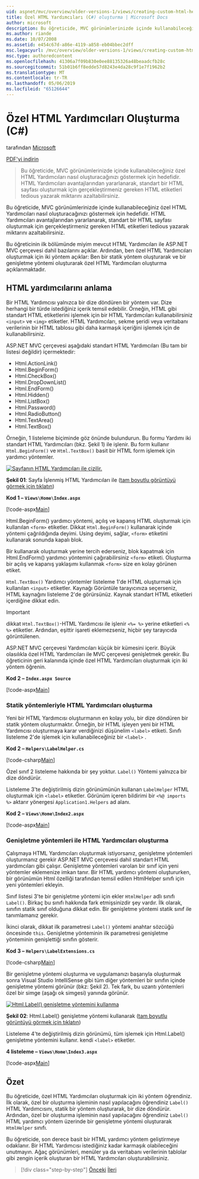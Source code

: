```yaml
---
uid: aspnet/mvc/overview/older-versions-1/views/creating-custom-html-helpers-cs
title: Özel HTML Yardımcıları (C#) oluşturma | Microsoft Docs
author: microsoft
description: Bu öğreticide, MVC görünümlerinizde içinde kullanabileceğiniz özel HTML Yardımcıları nasıl oluşturacağınızı göstermek için hedefidir. HTML Yardımcısı yararlanarak...
ms.author: riande
ms.date: 10/07/2008
ms.assetid: e454c67d-a86e-4119-a858-eb04bbec2dff
msc.legacyurl: /mvc/overview/older-versions-1/views/creating-custom-html-helpers-cs
msc.type: authoredcontent
ms.openlocfilehash: 41306a7f09b830e0ee88135326a48beaadcfb28c
ms.sourcegitcommit: 51b01b6ff8edde57d8243e4da28c9f1e7f1962b2
ms.translationtype: MT
ms.contentlocale: tr-TR
ms.lasthandoff: 05/06/2019
ms.locfileid: "65126644"
---
```

# <a name="creating-custom-html-helpers-c"></a>Özel HTML Yardımcıları Oluşturma (C#)

tarafından [Microsoft](https://github.com/microsoft)

[PDF'yi indirin](http://download.microsoft.com/download/1/1/f/11f721aa-d749-4ed7-bb89-a681b68894e6/ASPNET_MVC_Tutorial_9_CS.pdf)

> Bu öğreticide, MVC görünümlerinizde içinde kullanabileceğiniz özel HTML Yardımcıları nasıl oluşturacağınızı göstermek için hedefidir. HTML Yardımcıları avantajlarından yararlanarak, standart bir HTML sayfası oluşturmak için gerçekleştirmeniz gereken HTML etiketleri tedious yazarak miktarını azaltabilirsiniz.

Bu öğreticide, MVC görünümlerinizde içinde kullanabileceğiniz özel HTML Yardımcıları nasıl oluşturacağınızı göstermek için hedefidir. HTML Yardımcıları avantajlarından yararlanarak, standart bir HTML sayfası oluşturmak için gerçekleştirmeniz gereken HTML etiketleri tedious yazarak miktarını azaltabilirsiniz.

Bu öğreticinin ilk bölümünde miyim mevcut HTML Yardımcıları ile ASP.NET MVC çerçevesi dahil bazılarını açıklar. Ardından, ben özel HTML Yardımcıları oluşturmak için iki yöntem açıklar: Ben bir statik yöntem oluşturarak ve bir genişletme yöntemi oluşturarak özel HTML Yardımcıları oluşturma açıklanmaktadır.

## <a name="understanding-html-helpers"></a>HTML yardımcılarını anlama

Bir HTML Yardımcısı yalnızca bir dize döndüren bir yöntem var. Dize herhangi bir türde istediğiniz içerik temsil edebilir. Örneğin, HTML gibi standart HTML etiketlerini işlemek için bir HTML Yardımcıları kullanabilirsiniz `<input>` ve `<img>` etiketler. HTML Yardımcıları, sekme şeridi veya veritabanı verilerinin bir HTML tablosu gibi daha karmaşık içeriğini işlemek için de kullanabilirsiniz.

ASP.NET MVC çerçevesi aşağıdaki standart HTML Yardımcıları (Bu tam bir listesi değildir) içermektedir:

- Html.ActionLink()
- Html.BeginForm()
- Html.CheckBox()
- Html.DropDownList()
- Html.EndForm()
- Html.Hidden()
- Html.ListBox()
- Html.Password()
- Html.RadioButton()
- Html.TextArea()
- Html.TextBox()

Örneğin, 1 listeleme biçiminde göz önünde bulundurun. Bu formu Yardımı iki standart HTML Yardımcıları (bkz. Şekil 1) ile işlenir. Bu form kullanır `Html.BeginForm()` ve `Html.TextBox()` basit bir HTML form işlemek için yardımcı yöntemler.

[![Sayfanın HTML Yardımcıları ile çizilir.](creating-custom-html-helpers-cs/_static/image2.png)](creating-custom-html-helpers-cs/_static/image1.png)

**Şekil 01**: Sayfa İşlenmiş HTML Yardımcıları ile ([tam boyutlu görüntüyü görmek için tıklatın](creating-custom-html-helpers-cs/_static/image3.png))

**Kod 1 – `Views\Home\Index.aspx`**

[!code-aspx[Main](creating-custom-html-helpers-cs/samples/sample1.aspx)]

Html.BeginForm() yardımcı yöntemi, açılış ve kapanış HTML oluşturmak için kullanılan `<form>` etiketler. Dikkat `Html.BeginForm()` kullanarak içinde yöntemi çağrıldığında deyimi. Using deyimi, sağlar, `<form>` etiketini kullanarak sonunda kapalı blok.

Bir kullanarak oluşturmak yerine tercih ederseniz, blok kapatmak için Html.EndForm() yardımcı yöntemini çağırabilirsiniz `<form>` etiketi. Oluşturma bir açılış ve kapanış yaklaşımı kullanmak `<form>` size en kolay görünen etiket.

`Html.TextBox()` Yardımcı yöntemler listeleme 1'de HTML oluşturmak için kullanılan `<input>` etiketler. Kaynağı Görüntüle tarayıcınıza seçerseniz, HTML kaynağını listeleme 2'de görürsünüz. Kaynak standart HTML etiketleri içerdiğine dikkat edin.

> [!IMPORTANT]
> dikkat `Html.TextBox()`-HTML Yardımcısı ile işlenir `<%= %>` yerine etiketleri `<% %>` etiketler. Ardından, eşittir işareti eklemezseniz, hiçbir şey tarayıcıda görüntülenen.

ASP.NET MVC çerçevesi Yardımcıları küçük bir kümesini içerir. Büyük olasılıkla özel HTML Yardımcıları ile MVC çerçevesi genişletmek gerekir. Bu öğreticinin geri kalanında içinde özel HTML Yardımcıları oluşturmak için iki yöntem öğrenin.

**Kod 2 – `Index.aspx Source`**

[!code-aspx[Main](creating-custom-html-helpers-cs/samples/sample2.aspx)]

### <a name="creating-html-helpers-with-static-methods"></a>Statik yöntemleriyle HTML Yardımcıları oluşturma

Yeni bir HTML Yardımcısı oluşturmanın en kolay yolu, bir dize döndüren bir statik yöntem oluşturmaktır. Örneğin, bir HTML işleyen yeni bir HTML Yardımcısı oluşturmaya karar verdiğinizi düşünelim `<label>` etiketi. Sınıfı listeleme 2'de işlemek için kullanabileceğiniz bir `<label>` .

**Kod 2 – `Helpers\LabelHelper.cs`**

[!code-csharp[Main](creating-custom-html-helpers-cs/samples/sample3.cs)]

Özel sınıf 2 listeleme hakkında bir şey yoktur. `Label()` Yöntemi yalnızca bir dize döndürür.

Listeleme 3'te değiştirilmiş dizin görünümünün kullanan `LabelHelper` HTML oluşturmak için `<label>` etiketler. Görünüm içeren bildirimi bir `<%@ imports %>` aktarır yönergesi `Application1.Helpers` ad alanı.

**Kod 2 – `Views\Home\Index2.aspx`**

[!code-aspx[Main](creating-custom-html-helpers-cs/samples/sample4.aspx)]

### <a name="creating-html-helpers-with-extension-methods"></a>Genişletme yöntemleri ile HTML Yardımcıları oluşturma

Çalışmaya HTML Yardımcıları oluşturmak istiyorsanız, genişletme yöntemleri oluşturmanız gerekir ASP.NET MVC çerçevesi dahil standart HTML yardımcıları gibi çalışır. Genişletme yöntemleri varolan bir sınıf için yeni yöntemler eklemenize imkan tanır. Bir HTML yardımcı yöntemi oluştururken, bir görünümün Html özelliği tarafından temsil edilen HtmlHelper sınıfı için yeni yöntemleri ekleyin.

Sınıf listesi 3'te bir genişletme yöntemi için ekler `HtmlHelper` adlı sınıfı `Label()`. Birkaç bu sınıfı hakkında fark etmişsinizdir şey vardır. İlk olarak, sınıfın statik sınıf olduğuna dikkat edin. Bir genişletme yöntemi statik sınıf ile tanımlamanız gerekir.

İkinci olarak, dikkat ilk parametresi `Label()` yöntemi anahtar sözcüğü öncesinde `this`. Genişletme yönteminin ilk parametresi genişletme yönteminin genişlettiği sınıfın gösterir.

**Kod 3 – `Helpers\LabelExtensions.cs`**

[!code-csharp[Main](creating-custom-html-helpers-cs/samples/sample5.cs)]

Bir genişletme yöntemi oluşturma ve uygulamanızı başarıyla oluşturmak sonra Visual Studio IntelliSense gibi tüm diğer yöntemleri bir sınıfın içinde genişletme yöntemi görünür (bkz: Şekil 2). Tek fark, bu uzantı yöntemleri özel bir simge (aşağı ok simgesi) yanında görünür.

[![Html.Label() genişletme yöntemini kullanma](creating-custom-html-helpers-cs/_static/image5.png)](creating-custom-html-helpers-cs/_static/image4.png)

**Şekil 02**: Html.Label() genişletme yöntemi kullanarak ([tam boyutlu görüntüyü görmek için tıklatın](creating-custom-html-helpers-cs/_static/image6.png))

Listeleme 4'te değiştirilmiş dizin görünümü, tüm işlemek için Html.Label() genişletme yöntemini kullanır. kendi `<label>` etiketler.

**4 listeleme – `Views\Home\Index3.aspx`**

[!code-aspx[Main](creating-custom-html-helpers-cs/samples/sample6.aspx)]

## <a name="summary"></a>Özet

Bu öğreticide, özel HTML Yardımcıları oluşturmak için iki yöntem öğrendiniz. İlk olarak, özel bir oluşturma işleminin nasıl yapılacağını öğrendiniz `Label()` HTML Yardımcısını, statik bir yöntem oluşturarak, bir dize döndürür. Ardından, özel bir oluşturma işleminin nasıl yapılacağını öğrendiniz `Label()` HTML yardımcı yöntem üzerinde bir genişletme yöntemi oluşturarak `HtmlHelper` sınıfı.

Bu öğreticide, son derece basit bir HTML yardımcı yöntem geliştirmeye odaklanır. Bir HTML Yardımcısı istediğiniz kadar karmaşık olabileceğini unutmayın. Ağaç görünümleri, menüler ya da veritabanı verilerinin tablolar gibi zengin içerik oluşturan bir HTML Yardımcıları oluşturabilirsiniz.

> [!div class="step-by-step"]
> [Önceki](asp-net-mvc-views-overview-cs.md)
> [İleri](using-the-tagbuilder-class-to-build-html-helpers-cs.md)
